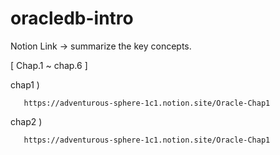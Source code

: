 # oracledb-intro

Notion Link -> summarize the key concepts.

[ Chap.1 ~ chap.6 ]

chap1 )  

       https://adventurous-sphere-1c1.notion.site/Oracle-Chap1

chap2 )  

       https://adventurous-sphere-1c1.notion.site/Oracle-Chap1

